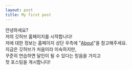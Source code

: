 ```yaml
---
layout: post
title: My first post
---
```


안녕하세요?  
저의 깃허브 홈페이지를 시작합니다!   
저에 대한 정보는 홈페이지 상단 우측에 "[About](https://eve-lover.github.io/about/)"을 참고해주세요.   
지금은 깃허브가 처음이라 미숙하지만,   
꾸준히 연습하면 달인이 될 수 있다는 믿음을 가지고    
첫 포스팅을 게시합니다!
